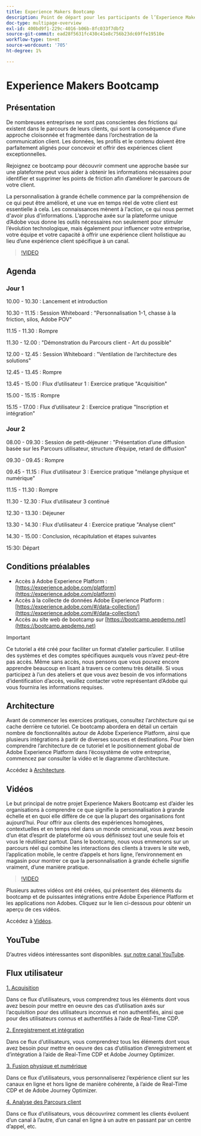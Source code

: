 ```yaml
---
title: Experience Makers Bootcamp
description: Point de départ pour les participants de l’Experience Makers Bootcamp
doc-type: multipage-overview
exl-id: 400bd9f1-229c-4016-b06b-8fc033f7dbf2
source-git-commit: ead28f5631fc430c41e8c756b23dc69ffe19510e
workflow-type: tm+mt
source-wordcount: '705'
ht-degree: 1%

---
```


# Experience Makers Bootcamp

## Présentation

De nombreuses entreprises ne sont pas conscientes des frictions qui existent dans le parcours de leurs clients, qui sont la conséquence d’une approche cloisonnée et fragmentée dans l’orchestration de la communication client. Les données, les profils et le contenu doivent être parfaitement alignés pour concevoir et offrir des expériences client exceptionnelles.

Rejoignez ce bootcamp pour découvrir comment une approche basée sur une plateforme peut vous aider à obtenir les informations nécessaires pour identifier et supprimer les points de friction afin d’améliorer le parcours de votre client.

La personnalisation à grande échelle commence par la compréhension de ce qui peut être amélioré, et une vue en temps réel de votre client est essentielle à cela. Les connaissances mènent à l&#39;action, ce qui nous permet d&#39;avoir plus d&#39;informations. L’approche axée sur la plateforme unique d’Adobe vous donne les outils nécessaires non seulement pour stimuler l’évolution technologique, mais également pour influencer votre entreprise, votre équipe et votre capacité à offrir une expérience client holistique au lieu d’une expérience client spécifique à un canal.

>[!VIDEO](https://video.tv.adobe.com/v/344962?quality=12&enable=on)

## Agenda

### Jour 1

10.00 - 10.30 : Lancement et introduction

10.30 - 11.15 : Session Whiteboard : &quot;Personnalisation 1-1, chasse à la friction, silos, Adobe POV&quot;

11.15 - 11.30 : Rompre

11.30 - 12.00 : &quot;Démonstration du Parcours client - Art du possible&quot;

12.00 - 12.45 : Session Whiteboard : &quot;Ventilation de l’architecture des solutions&quot;

12.45 - 13.45 : Rompre

13.45 - 15.00 : Flux d’utilisateur 1 : Exercice pratique &quot;Acquisition&quot;

15.00 - 15.15 : Rompre

15.15 - 17.00 : Flux d’utilisateur 2 : Exercice pratique &quot;Inscription et intégration&quot;

### Jour 2

08.00 - 09.30 : Session de petit-déjeuner : &quot;Présentation d’une diffusion basée sur les Parcours utilisateur, structure d’équipe, retard de diffusion&quot;

09.30 - 09.45 : Rompre

09.45 - 11.15 : Flux d’utilisateur 3 : Exercice pratique &quot;mélange physique et numérique&quot;

11.15 - 11.30 : Rompre

11.30 - 12.30 : Flux d’utilisateur 3 continué

12.30 - 13.30 : Déjeuner

13.30 - 14.30 : Flux d’utilisateur 4 : Exercice pratique &quot;Analyse client&quot;

14.30 - 15.00 : Conclusion, récapitulation et étapes suivantes

15:30: Départ

## Conditions préalables

- Accès à Adobe Experience Platform : [https://experience.adobe.com/platform](https://experience.adobe.com/platform)
- Accès à la collecte de données Adobe Experience Platform : [https://experience.adobe.com/#/data-collection/](https://experience.adobe.com/#/data-collection/)
- Accès au site web de bootcamp sur [https://bootcamp.aepdemo.net](https://bootcamp.aepdemo.net)

>[!IMPORTANT]
>
>Ce tutoriel a été créé pour faciliter un format d’atelier particulier. Il utilise des systèmes et des comptes spécifiques auxquels vous n’avez peut-être pas accès. Même sans accès, nous pensons que vous pouvez encore apprendre beaucoup en lisant à travers ce contenu très détaillé. Si vous participez à l’un des ateliers et que vous avez besoin de vos informations d’identification d’accès, veuillez contacter votre représentant d’Adobe qui vous fournira les informations requises.

## Architecture

Avant de commencer les exercices pratiques, consultez l’architecture qui se cache derrière ce tutoriel. Ce bootcamp abordera en détail un certain nombre de fonctionnalités autour de Adobe Experience Platform, ainsi que plusieurs intégrations à partir de diverses sources et destinations. Pour bien comprendre l’architecture de ce tutoriel et le positionnement global de Adobe Experience Platform dans l’écosystème de votre entreprise, commencez par consulter la vidéo et le diagramme d’architecture.

Accédez à [Architecture](https://experienceleague.adobe.com/docs/platform-learn/comprehensive-technical-tutorial-v22/architecture.html?lang=en).

## Vidéos

Le but principal de notre projet Experience Makers Bootcamp est d’aider les organisations à comprendre ce que signifie la personnalisation à grande échelle et en quoi elle diffère de ce que la plupart des organisations font aujourd’hui. Pour offrir aux clients des expériences homogènes, contextuelles et en temps réel dans un monde omnicanal, vous avez besoin d’un état d’esprit de plateforme où vous définissez tout une seule fois et vous le réutilisez partout. Dans le bootcamp, nous vous emmenons sur un parcours réel qui combine les interactions des clients à travers le site web, l’application mobile, le centre d’appels et hors ligne, l’environnement en magasin pour montrer ce que la personnalisation à grande échelle signifie vraiment, d’une manière pratique.

>[!VIDEO](https://video.tv.adobe.com/v/345446?quality=12&enable=on)

Plusieurs autres vidéos ont été créées, qui présentent des éléments du bootcamp et de puissantes intégrations entre Adobe Experience Platform et les applications non Adobes. Cliquez sur le lien ci-dessous pour obtenir un aperçu de ces vidéos.

Accédez à [Vidéos](https://experienceleague.adobe.com/docs/platform-learn/comprehensive-technical-tutorial-v22/videos.html?lang=en).

## YouTube

D’autres vidéos intéressantes sont disponibles. [sur notre canal YouTube](https://www.youtube.com/channel/UCUKG2dkZ9pYuZUPebQ21jUw).

## Flux utilisateur

[1. Acquisition](./uc/uc1/uc1.md)

Dans ce flux d’utilisateurs, vous comprendrez tous les éléments dont vous avez besoin pour mettre en oeuvre des cas d’utilisation axés sur l’acquisition pour des utilisateurs inconnus et non authentifiés, ainsi que pour des utilisateurs connus et authentifiés à l’aide de Real-Time CDP.

[2. Enregistrement et intégration](./uc/uc2/uc2.md)

Dans ce flux d’utilisateurs, vous comprendrez tous les éléments dont vous avez besoin pour mettre en oeuvre des cas d’utilisation d’enregistrement et d’intégration à l’aide de Real-Time CDP et Adobe Journey Optimizer.

[3. Fusion physique et numérique](./uc/uc3/uc3.md)

Dans ce flux d’utilisateurs, vous personnaliserez l’expérience client sur les canaux en ligne et hors ligne de manière cohérente, à l’aide de Real-Time CDP et de Adobe Journey Optimizer.

[4. Analyse des Parcours client](./uc/uc4/uc4.md)

Dans ce flux d’utilisateurs, vous découvrirez comment les clients évoluent d’un canal à l’autre, d’un canal en ligne à un autre en passant par un centre d’appel, etc.
